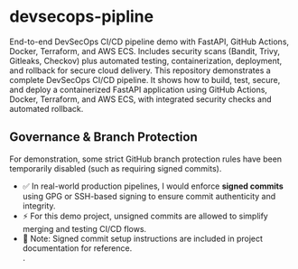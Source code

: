 # devsecops-pipline
End-to-end DevSecOps CI/CD pipeline demo with FastAPI, GitHub Actions, Docker, Terraform, and AWS ECS. Includes security scans (Bandit, Trivy, Gitleaks, Checkov) plus automated testing, containerization, deployment, and rollback for secure cloud delivery.
This repository demonstrates a complete DevSecOps CI/CD pipeline. It shows how to build, test, secure, and deploy a containerized FastAPI application using GitHub Actions, Docker, Terraform, and AWS ECS, with integrated security checks and automated rollback.

## Governance & Branch Protection

For demonstration, some strict GitHub branch protection rules have been temporarily disabled (such as requiring signed commits).  

- ✅ In real-world production pipelines, I would enforce **signed commits** using GPG or SSH-based signing to ensure commit authenticity and integrity.  
- ⚡ For this demo project, unsigned commits are allowed to simplify merging and testing CI/CD flows.  
- 📝 Note: Signed commit setup instructions are included in project documentation for reference.  
.

